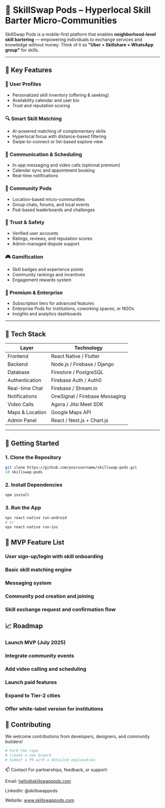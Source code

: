 # 🚀 SkillSwap Pods – Hyperlocal Skill Barter Micro-Communities

SkillSwap Pods is a mobile-first platform that enables **neighborhood-level skill bartering** — empowering individuals to exchange services and knowledge without money. Think of it as **"Uber + Skillshare + WhatsApp group"** for skills.

---

## 🌟 Key Features

### 👤 User Profiles
- Personalized skill inventory (offering & seeking)
- Availability calendar and user bio
- Trust and reputation scoring

### 🔍 Smart Skill Matching
- AI-powered matching of complementary skills
- Hyperlocal focus with distance-based filtering
- Swipe-to-connect or list-based explore view

### 💬 Communication & Scheduling
- In-app messaging and video calls (optional premium)
- Calendar sync and appointment booking
- Real-time notifications

### 👥 Community Pods
- Location-based micro-communities
- Group chats, forums, and local events
- Pod-based leaderboards and challenges

### 🔐 Trust & Safety
- Verified user accounts
- Ratings, reviews, and reputation scores
- Admin-managed dispute support

### 🎮 Gamification
- Skill badges and experience points
- Community rankings and incentives
- Engagement rewards system

### 💼 Premium & Enterprise
- Subscription tiers for advanced features
- Enterprise Pods for institutions, coworking spaces, or NGOs
- Insights and analytics dashboards

---

## 🧱 Tech Stack

| Layer         | Technology                     |
|--------------|---------------------------------|
| Frontend     | React Native / Flutter          |
| Backend      | Node.js / Firebase / Django     |
| Database     | Firestore / PostgreSQL          |
| Authentication | Firebase Auth / Auth0         |
| Real-time Chat| Firebase / Stream.io           |
| Notifications| OneSignal / Firebase Messaging  |
| Video Calls  | Agora / Jitsi Meet SDK          |
| Maps & Location | Google Maps API              |
| Admin Panel  | React / Next.js + Chart.js      |

---

## 🚀 Getting Started

### 1. Clone the Repository
```bash
git clone https://github.com/yourusername/skillswap-pods.git
cd skillswap-pods
```
### 2. Install Dependencies
```bash
npm install
```
### 3. Run the App
```bash
npx react-native run-android
# or
npx react-native run-ios
```
## 🧪 MVP Feature List
### User sign-up/login with skill onboarding

### Basic skill matching engine

### Messaging system

### Community pod creation and joining

### Skill exchange request and confirmation flow

## 📈 Roadmap
### Launch MVP (July 2025)

### Integrate community events

### Add video calling and scheduling

### Launch paid features

### Expand to Tier-2 cities

### Offer white-label version for institutions

## 🤝 Contributing
We welcome contributions from developers, designers, and community builders!

```bash
# Fork the repo
# Create a new branch
# Submit a PR with a detailed explanation
```
📫 Contact
For partnerships, feedback, or support:

Email: hello@skillswappods.com

LinkedIn: @skillswappods

Website: www.skillswappods.com


